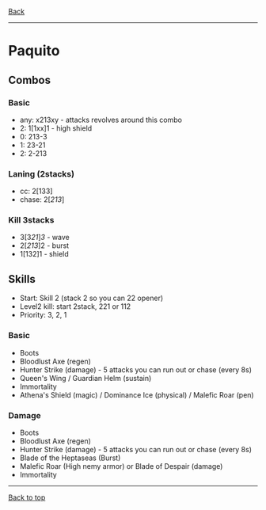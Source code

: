 [Back](../)

----

# Paquito

## Combos

### Basic
- any: x213xy - attacks revolves around this combo
- 2: 1[1xx]1 - high shield
- 0: 213-3
- 1: 23-21
- 2: 2-213


### Laning (2stacks)
- cc: 2[133]
- chase: 2[*213*]

### Kill 3stacks
- 3[3*21*]*3* - wave
- 2[*213*]2 - burst
- 1[132]1 - shield



## Skills
- Start: Skill 2 (stack 2 so you can 22 opener)
- Level2 kill: start 2stack, 221 or 112
- Priority: 3, 2, 1

### Basic
- Boots
- Bloodlust Axe (regen)
- Hunter Strike (damage) - 5 attacks you can run out or chase (every 8s)
- Queen's Wing / Guardian Helm (sustain)
- Immortality
- Athena's Shield (magic) / Dominance Ice (physical) / Malefic Roar (pen)

### Damage
- Boots
- Bloodlust Axe (regen)
- Hunter Strike (damage) - 5 attacks you can run out or chase (every 8s)
- Blade of the Heptaseas (Burst)
- Malefic Roar (High nemy armor) or Blade of Despair (damage)
- Immortality


----

[Back to top](./#)

